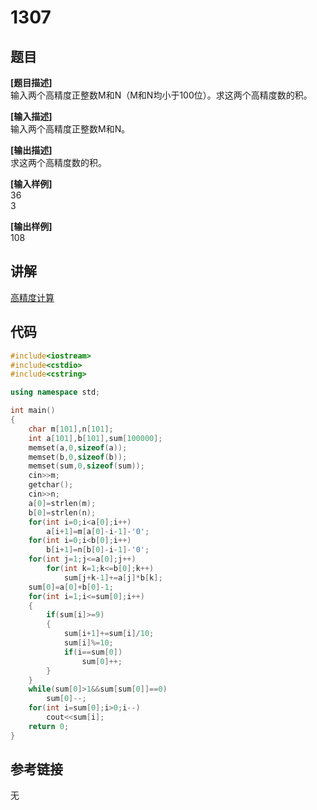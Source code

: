 # 1307
## 题目  
**[题目描述]**  
输入两个高精度正整数M和N（M和N均小于100位）。求这两个高精度数的积。  

**[输入描述]**   
输入两个高精度正整数M和N。  

**[输出描述]**  
求这两个高精度数的积。  

**[输入样例]**  
36  
3  

**[输出样例]**  
108  

## 讲解    

[高精度计算](a)

## 代码   

```cpp
#include<iostream>  
#include<cstdio>  
#include<cstring>  

using namespace std;  

int main()  
{  
	char m[101],n[101];  
	int a[101],b[101],sum[100000];  
	memset(a,0,sizeof(a));  
	memset(b,0,sizeof(b));  
	memset(sum,0,sizeof(sum));  
	cin>>m;  
	getchar();  
	cin>>n;  
	a[0]=strlen(m);  
	b[0]=strlen(n);  
	for(int i=0;i<a[0];i++)  
		a[i+1]=m[a[0]-i-1]-'0';  
	for(int i=0;i<b[0];i++)  
		b[i+1]=n[b[0]-i-1]-'0';  
	for(int j=1;j<=a[0];j++)  
		for(int k=1;k<=b[0];k++)  
			sum[j+k-1]+=a[j]*b[k];  
	sum[0]=a[0]+b[0]-1;  
	for(int i=1;i<=sum[0];i++)  
	{  
		if(sum[i]>=9)  
		{  
			sum[i+1]+=sum[i]/10;  
			sum[i]%=10;  
			if(i==sum[0])  
				sum[0]++;  
		}  
	}  
	while(sum[0]>1&&sum[sum[0]]==0)  
		sum[0]--;  
	for(int i=sum[0];i>0;i--)  
		cout<<sum[i];		
	return 0;  
}  
```

## 参考链接  
无  

